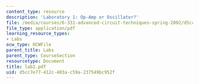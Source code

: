 ```yaml
---
content_type: resource
description: 'Laboratory 1: Op-Amp or Oscillator?'
file: /media/courses/6-331-advanced-circuit-techniques-spring-2002/d5cc7e77412c403ac59a237549bc952f_lab1.pdf
file_type: application/pdf
learning_resource_types:
- Labs
ocw_type: OCWFile
parent_title: Labs
parent_type: CourseSection
resourcetype: Document
title: lab1.pdf
uid: d5cc7e77-412c-403a-c59a-237549bc952f
---
```

